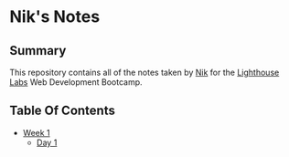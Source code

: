 # Nik's Notes

## Summary
This repository contains all of the notes taken by [Nik](https://github.com/nsofianos) for the [Lighthouse Labs](https://www.lighthouselabs.ca/) Web Development Bootcamp.

## Table Of Contents
* [Week 1](/Week_1)
  * [Day 1](/Week_1/Day_1)